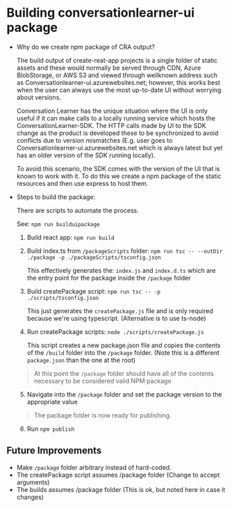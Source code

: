 # Building conversationlearner-ui package

- Why do we create npm package of CRA output?

  The build output of create-reat-app projects is a single folder of static assets and these would normally be served through CDN, Azure BlobStorage, or AWS S3 and viewed through wellknown address such as Conversationlearner-ui.azurewebsites.net; however, this works best when the user can always use the most up-to-date UI without worrying about versions.
  
  Conversation Learner has the unique situation where the UI is only useful if it can make calls to a locally running service which hosts the ConversationLearner-SDK. The HTTP calls made by UI to the SDK change as the product is developed these to be synchronized to avoid conflicts due to version mismatches (E.g. user goes to Conversationlearner-ui.azurewebsites.net which is always latest but yet has an older version of the SDK running locally).

  To avoid this scenario, the SDK comes with the version of the UI that is known to work with it. To do this we create a npm package of the static resources and then use express to host them.

- Steps to build the package:

  There are scripts to automate the process.

  See: `npm run builduipackage`

  1. Build react app: `npm run build`
  2. Build index.ts from `/packageScripts` folder: `npm run tsc -- --outDir ./package -p ./packageScripts/tsconfig.json`

     This effectively generates the: `index.js` and `index.d.ts` which are the entry point for the package inside the `/package` folder

  3. Build createPackage script: `npm run tsc -- -p ./scripts/tsconfig.json`

     This just generates the `createPackage.js` file and is only required because we're using typescript. (Alternative is to use ts-node)

  4. Run createPackage scripts: `node ./scripts/createPackage.js`

     This script creates a new package.json file and copies the contents of the `/build` folder into the `/package` folder. (Note this is a different `package.json` than the one at the root)

  > At this point the `/package` folder should have all of the contents necessary to be considered valid NPM package

  5. Navigate into the `/package` folder and set the package version to the appropriate value

  > The package folder is now ready for publishing.

  6. Run `npm publish`

## Future Improvements

- Make `/package` folder arbitrary instead of hard-coded.
 - The createPackage script assumes /package folder (Change to accept arguments)
 - The builds assumes /package folder (This is ok, but noted here in case it changes)
